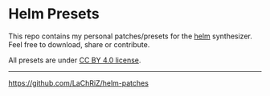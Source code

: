 # Helm Presets

This repo contains my personal patches/presets for the [helm](https://github.com/mtytel/helm) synthesizer.  
Feel free to download, share or contribute.

All presets are under [CC BY 4.0 license](LICENSE).

---
<https://github.com/LaChRiZ/helm-patches>
